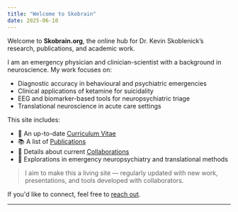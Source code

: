```yaml
---
title: "Welcome to Skobrain"
date: 2025-06-10
---
```


Welcome to **Skobrain.org**, the online hub for Dr. Kevin Skoblenick’s research, publications, and academic work.

I am an emergency physician and clinician-scientist with a background in neuroscience. My work focuses on:

- Diagnostic accuracy in behavioural and psychiatric emergencies  
- Clinical applications of ketamine for suicidality  
- EEG and biomarker-based tools for neuropsychiatric triage  
- Translational neuroscience in acute care settings

This site includes:

- 📄 An up-to-date [Curriculum Vitae](/cv.pdf)  
- 📚 A list of [Publications](/posts/publications)  
- 🤝 Details about current [Collaborations](/posts/collaborations)  
- 🧠 Explorations in emergency neuropsychiatry and translational methods

> I aim to make this a living site — regularly updated with new work, presentations, and tools developed with collaborators.

If you'd like to connect, feel free to [reach out](/posts/contact).

---
